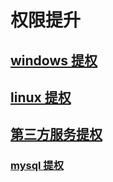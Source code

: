 # 权限提升

## [windows 提权](./Windows/README.md)

## [linux 提权](./Linux/README.md)

## [第三方服务提权](./Service/README.md)

### [mysql 提权](./Service/0_mysql.md)